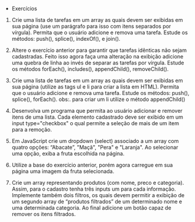 - Exercícios

1) Crie uma lista de tarefas em um array as quais devem ser exibidas em sua página (use um parágrafo para isso com itens separados por vírgula). Permita que o usuário adicione e remova uma tarefa. Estude os métodos: push(), splice(), indexOf(), e join().

2) Altere o exercício anterior para garantir que tarefas idênticas não sejam cadastradas. Feito isso agora faça uma alteração na exibição adicione uma quebra de linha ao invés de separar as tarefas por vírgula. Estude os métodos forEach(), includes(), appendChild(), removeChild().

3) Crie uma lista de tarefas em um array as quais devem ser exibidas em sua página (utilize as tags ul e li para criar a lista em HTML). Permita que o usuário adicione e remova uma tarefa. Estude os métodos: push(), splice(), forEach().
obs:. para criar um li utilize o método  appendChild()

4) Desenvolva um programa que permita ao usuário adicionar e remover itens de uma lista.  Cada elemento cadastrado deve ser exibido em um input type="checkbox" o qual permite a seleção de mais de um item para a remoção.

5) Em JavaScript crie um dropdown (select)  associado a um array com quatro opções: “Abacate”, "Maçã", "Pera" e "Laranja". Ao selecionar uma opção, exiba a fruta escolhida na página.

6) Utilize a base do exercício anterior, porém agora carregue em sua página uma imagem da fruta selecionada.

7)  Crie um array representando produtos (com nome, preco e categoria). Assim, para o cadastro tenha três inputs um para cada informação. Implemente também dois filtros, os quais devem permitir a exibição de um segundo array de “produtos filtrados” de um determinado nome e uma determinada categoria. Ao final adicione um botão capaz de remover os itens filtrados.
